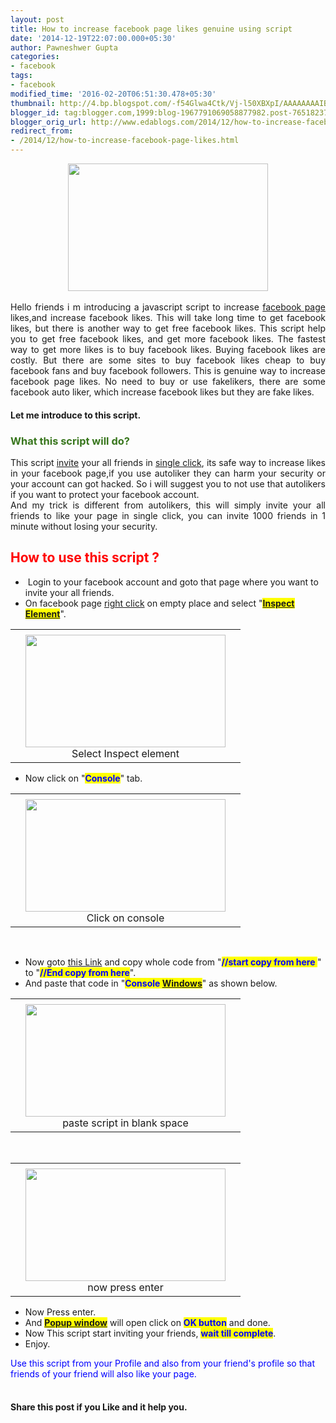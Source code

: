 ```yaml
---
layout: post
title: How to increase facebook page likes genuine using script
date: '2014-12-19T22:07:00.000+05:30'
author: Pawneshwer Gupta
categories:
- facebook
tags:
- facebook
modified_time: '2016-02-20T06:51:30.478+05:30'
thumbnail: http://4.bp.blogspot.com/-f54Glwa4Ctk/Vj-l50XBXpI/AAAAAAAAIBk/o_Ub_bJkMCA/s72-c/Autolike-2BFacebook-2B2013.png
blogger_id: tag:blogger.com,1999:blog-1967791069058877982.post-7651823723876968800
blogger_orig_url: http://www.edablogs.com/2014/12/how-to-increase-facebook-page-likes.html
redirect_from:
- /2014/12/how-to-increase-facebook-page-likes.html
---
```


<div dir="ltr" style="text-align: left;" trbidi="on"><div dir="ltr" style="text-align: left;"><div dir="ltr"><div style="clear: both; text-align: center;"><div class="separator" style="clear: both; text-align: center;"></div><div class="separator" style="clear: both; text-align: center;"><a href="http://4.bp.blogspot.com/-f54Glwa4Ctk/Vj-l50XBXpI/AAAAAAAAIBk/o_Ub_bJkMCA/s1600/Autolike-2BFacebook-2B2013.png" imageanchor="1" style="margin-left: 1em; margin-right: 1em;"><img border="0" height="204" src="http://4.bp.blogspot.com/-f54Glwa4Ctk/Vj-l50XBXpI/AAAAAAAAIBk/o_Ub_bJkMCA/s320/Autolike-2BFacebook-2B2013.png" width="320" /></a></div><br /></div><div style="text-align: justify;">Hello friends i m introducing a javascript script to increase <a href="http://en.wikipedia.org/wiki/Facebook_features" rel="wikipedia" target="_blank" title="Facebook features">facebook page</a> likes,and increase facebook likes. This will take long time to get facebook likes, but there is another way to get free facebook likes. This script help you to get free facebook likes, and get more facebook likes. The fastest way to get more likes is to buy facebook likes. Buying facebook likes are costly. But there are some sites to buy facebook likes cheap to buy facebook fans and buy facebook followers. This is genuine way to increase facebook page likes. No need to buy or use fakelikers, there are some facebook auto liker, which increase facebook likes but they are fake likes.</div><h4 style="text-align: left;">Let me introduce to this script.</h4></div><div dir="ltr"><h3 style="text-align: left;"><span style="color: #38761d;">What this script will do?</span></h3></div><div dir="ltr" style="text-align: justify;">This script <a href="http://en.wikipedia.org/wiki/Invitation_system" rel="wikipedia" target="_blank" title="Invitation system">invite</a> your all friends in <a href="http://en.wikipedia.org/wiki/Point_and_click" rel="wikipedia" target="_blank" title="Point and click">single click</a>, its safe way to increase likes in your facebook page,if you use autoliker they can harm your security or your account can got hacked. So i will suggest you to not use that autolikers if you want to protect your facebook account.</div><div dir="ltr"><div style="text-align: justify;">And my trick is different from autolikers, this will simply invite your all friends to like your page in single click, you can invite 1000 friends in 1 minute without losing your security.</div><h2 style="text-align: left;"><span style="color: red;">How to use this script ?</span>&nbsp;</h2><ul style="text-align: left;"><li>&nbsp;Login to your facebook account and goto that page where you want to invite your all friends.</li><li>On facebook page <a href="http://en.wikipedia.org/wiki/Context_menu" rel="wikipedia" target="_blank" title="Context menu">right click</a> on empty place and select "<b><span style="background-color: yellow;"><span style="color: blue;"><a href="http://inspectelement.com/" rel="homepage" target="_blank" title="Inspect Element">Inspect Element</a></span></span></b>".</li></ul><table align="center" cellpadding="0" cellspacing="0" style="margin-left: auto; margin-right: auto; text-align: center;"><tbody><tr><td style="text-align: center;"></td></tr><tr><td style="text-align: center;"><div class="separator" style="clear: both; text-align: center;"><a href="http://1.bp.blogspot.com/-dxFbuMYlGss/Vj-l7hZSrKI/AAAAAAAAIB0/DIHf6-DM4Nk/s1600/Screenshot-2Bfrom-2B2014-12-19-2B20-3A38-3A02.png" imageanchor="1" style="margin-left: 1em; margin-right: 1em;"><img border="0" height="180" src="http://1.bp.blogspot.com/-dxFbuMYlGss/Vj-l7hZSrKI/AAAAAAAAIB0/DIHf6-DM4Nk/s320/Screenshot-2Bfrom-2B2014-12-19-2B20-3A38-3A02.png" width="320" /></a></div>Select Inspect element</td></tr></tbody></table><ul style="text-align: left;"><li>Now click on "<span style="background-color: yellow;"><span style="color: blue;"><b>Console</b></span></span>" tab.</li></ul><table align="center" cellpadding="0" cellspacing="0" style="margin-left: auto; margin-right: auto; text-align: center;"><tbody><tr><td style="text-align: center;"></td></tr><tr><td style="text-align: center;"><div class="separator" style="clear: both; text-align: center;"><a href="http://2.bp.blogspot.com/-dX0vnficRxs/Vj-l8Mq9IMI/AAAAAAAAIB4/d651Hc9Gp5A/s1600/Screenshot-2Bfrom-2B2014-12-19-2B20-3A38-3A23.png" imageanchor="1" style="margin-left: 1em; margin-right: 1em;"><img border="0" height="180" src="http://2.bp.blogspot.com/-dX0vnficRxs/Vj-l8Mq9IMI/AAAAAAAAIB4/d651Hc9Gp5A/s320/Screenshot-2Bfrom-2B2014-12-19-2B20-3A38-3A23.png" width="320" /></a></div>Click on console</td></tr></tbody></table><br /><ul style="text-align: left;"><li>Now goto <a href="http://txt.do/6sai" rel="nofollow" target="_blank">this Link</a> and copy whole code from "<b><span style="background-color: yellow;"><span style="color: blue;">//start copy from here </span></span></b>" to "<span style="background-color: yellow;"><span style="color: blue;"><b>//End copy from here</b></span></span>".</li><li>And paste that code in "<b><span style="background-color: yellow;"><span style="color: blue;">Console <a href="http://www.microsoft.com/WINDOWS" rel="homepage" target="_blank" title="Windows">Windows</a></span></span></b>" as shown below.</li></ul><table align="center" cellpadding="0" cellspacing="0" style="margin-left: auto; margin-right: auto; text-align: center;"><tbody><tr><td style="text-align: center;"></td></tr><tr><td style="text-align: center;"><div class="separator" style="clear: both; text-align: center;"><a href="http://1.bp.blogspot.com/-3r_LzAyiYps/Vj-l98YQ7nI/AAAAAAAAICA/nUCTaDZatng/s1600/Screenshot-2Bfrom-2B2014-12-19-2B20-3A39-3A55.png" imageanchor="1" style="margin-left: 1em; margin-right: 1em;"><img border="0" height="180" src="http://1.bp.blogspot.com/-3r_LzAyiYps/Vj-l98YQ7nI/AAAAAAAAICA/nUCTaDZatng/s320/Screenshot-2Bfrom-2B2014-12-19-2B20-3A39-3A55.png" width="320" /></a></div>paste script in blank space</td></tr></tbody></table><br /><table align="center" cellpadding="0" cellspacing="0" style="margin-left: auto; margin-right: auto; text-align: center;"><tbody><tr><td style="text-align: center;"></td></tr><tr><td style="text-align: center;"><div class="separator" style="clear: both; text-align: center;"><a href="http://2.bp.blogspot.com/-6TbvZ9O57mw/Vj-l_pk_BNI/AAAAAAAAICI/xqHx-tkKxVg/s1600/Screenshot-2Bfrom-2B2014-12-19-2B20-3A45-3A15.png" imageanchor="1" style="margin-left: 1em; margin-right: 1em;"><img border="0" height="180" src="http://2.bp.blogspot.com/-6TbvZ9O57mw/Vj-l_pk_BNI/AAAAAAAAICI/xqHx-tkKxVg/s320/Screenshot-2Bfrom-2B2014-12-19-2B20-3A45-3A15.png" width="320" /></a></div>now press enter</td></tr></tbody></table><ul style="text-align: left;"><li>Now Press enter.</li><li>And <span style="background-color: yellow;"><span style="color: blue;"><b><a href="http://en.wikipedia.org/wiki/Pop-up_ad" rel="wikipedia" target="_blank" title="Pop-up ad">Popup window</a></b></span></span> will open click on <b><span style="background-color: yellow;"><span style="color: blue;">OK button</span></span></b> and done.</li><li>Now This script start inviting your friends, <b><span style="background-color: yellow;"><span style="color: blue;">wait till complete</span></span></b>.</li><li>Enjoy.</li></ul><span style="color: blue;">Use this script from your Profile and also from your friend's profile so that friends of your friend will also like your page.</span><br /><br /><h4 style="text-align: left;">Share this post if you Like and it help you. </h4></div></div></div>